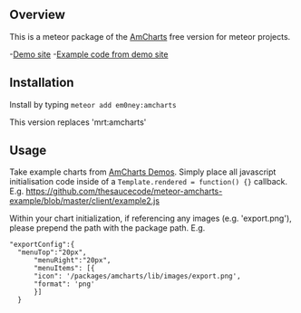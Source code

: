 ## Overview 

This is a meteor package of the [AmCharts](http://www.amcharts.com/) free version for meteor projects.

-[Demo site](http://em0ney-amcharts-example.meteor.com)
-[Example code from demo site](https://github.com/thesaucecode/meteor-amcharts-example)

## Installation

Install by typing `meteor add em0ney:amcharts`

This version replaces 'mrt:amcharts'

## Usage

Take example charts from [AmCharts Demos](http://www.amcharts.com/demos/).  Simply place all javascript initialisation code inside of a `Template.rendered = function() {}` callback.  E.g. https://github.com/thesaucecode/meteor-amcharts-example/blob/master/client/example2.js

Within your chart initialization, if referencing any images (e.g. 'export.png'), please prepend the path with the package path.  E.g.

    "exportConfig":{
      "menuTop":"20px",
          "menuRight":"20px",
          "menuItems": [{
          "icon": '/packages/amcharts/lib/images/export.png',
          "format": 'png'   
          }]  
      }

